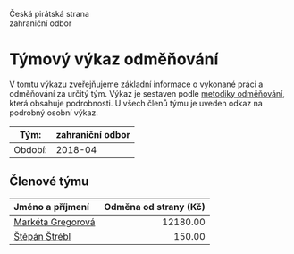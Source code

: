 Česká pirátská strana  
zahraniční odbor

Týmový výkaz odměňování
===========================

V tomtu výkazu zveřejňujeme základní informace o vykonané práci a odměňování
za určitý tým. Výkaz je sestaven podle [metodiky odměňování][metodika],
která obsahuje podrobnosti. U všech členů týmu je uveden odkaz na podrobný osobní výkaz.

Tým:                     | zahraniční odbor
-----------------------  | --------------------
Období:                  | 2018-04

Členové týmu
--------------

| Jméno a příjmení                        |   Odměna od strany (Kč) |
|:----------------------------------------|------------------------:|
| [Markéta Gregorová](marketa-gregorova/) |                12180.00 |
| [Štěpán Štrébl](stepan-strebl/)         |                  150.00 |


[metodika]: https://redmine.pirati.cz/projects/po/wiki/Odmenovani
